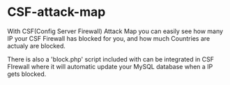 # CSF-attack-map

With CSF(Config Server Firewall) Attack Map you can easily see how many IP your CSF Firewall has blocked for you, and how much Countries are actualy are blocked.

There is also a 'block.php' script included with can be integrated in CSF FIrewall where it will automatic update your MySQL database when a IP gets blocked.
